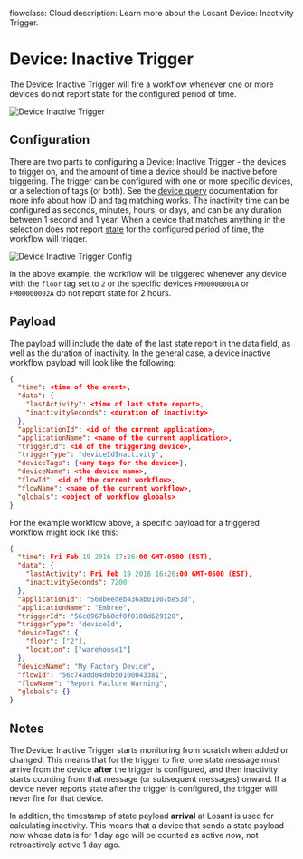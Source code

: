 flowclass: Cloud
description: Learn more about the Losant Device: Inactivity Trigger.

# Device: Inactive Trigger

The Device: Inactive Trigger will fire a workflow whenever one or more devices do not report state for the configured period of time.

![Device Inactive Trigger](/images/workflows/triggers/device-inactive-trigger.png "Device Inactive Trigger")

## Configuration

There are two parts to configuring a Device: Inactive Trigger - the devices to trigger on, and the amount of time a device should be inactive before triggering. The trigger can be configured with one or more specific devices, or a selection of tags (or both). See the [device query](/devices/device-queries/) documentation for more info about how ID and tag matching works. The inactivity time can be configured as seconds, minutes, hours, or days, and can be any duration between 1 second and 1 year. When a device that matches anything in the selection does not report [state](/devices/state/) for the configured period of time, the workflow will trigger.

![Device Inactive Trigger Config](/images/workflows/triggers/device-inactive-trigger-config.png "Device Inactive Trigger Config")

In the above example, the workflow will be triggered whenever any device with the `floor` tag set to `2` or the specific devices `FM00000001A` or `FM00000002A` do not report state for 2 hours.

## Payload

The payload will include the date of the last state report in the data field, as well as the duration of inactivity. In the general case, a device inactive workflow payload will look like the following:

```json
{
  "time": <time of the event>,
  "data": {
    "lastActivity": <time of last state report>,
    "inactivitySeconds": <duration of inactivity>
  },
  "applicationId": <id of the current application>,
  "applicationName": <name of the current application>,
  "triggerId": <id of the triggering device>,
  "triggerType": "deviceIdInactivity",
  "deviceTags": {<any tags for the device>},
  "deviceName": <the device name>,
  "flowId": <id of the current workflow>,
  "flowName": <name of the current workflow>,
  "globals": <object of workflow globals>
}
```

For the example workflow above, a specific payload for a triggered workflow might look like this:

```json
{
  "time": Fri Feb 19 2016 17:26:00 GMT-0500 (EST),
  "data": {
    "lastActivity": Fri Feb 19 2016 16:26:00 GMT-0500 (EST),
    "inactivitySeconds": 7200
  },
  "applicationId": "568beedeb436ab01007be53d",
  "applicationName": "Embree",
  "triggerId": "56c8967bb8df0f0100d629120",
  "triggerType": "deviceId",
  "deviceTags": {
    "floor": ["2"],
    "location": ["warehouse1"]
  },
  "deviceName": "My Factory Device",
  "flowId": "56c74add04d0b50100043381",
  "flowName": "Report Failure Warning",
  "globals": {}
}
```

## Notes

The Device: Inactive Trigger starts monitoring from scratch when added or changed. This means that for the trigger to fire, one state message must arrive from the device **after** the trigger is configured, and then inactivity starts counting from that message (or subsequent messages) onward. If a device never reports state after the trigger is configured, the trigger will never fire for that device.

In addition, the timestamp of state payload **arrival** at Losant is used for calculating inactivity. This means that a device that sends a state payload now whose data is for 1 day ago will be counted as active *now*, not retroactively active 1 day ago.
